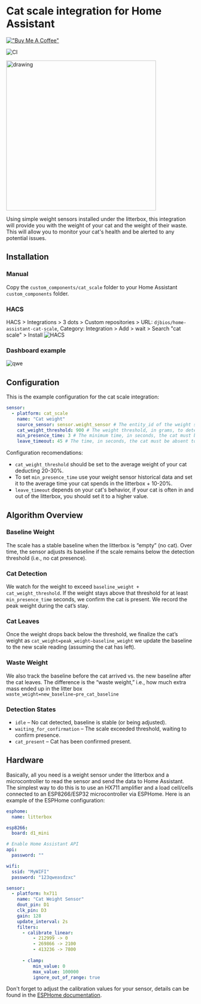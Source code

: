 # Cat scale integration for Home Assistant
[!["Buy Me A Coffee"](https://www.buymeacoffee.com/assets/img/custom_images/orange_img.png)](https://www.buymeacoffee.com/djbios)

![CI](https://github.com/djbios/home-assistant-cat-scale/actions/workflows/tests.yml/badge.svg)

<img src="https://pic.djbios.org/r3qe8x.png" alt="drawing" width="400"/>


Using simple weight sensors installed under the litterbox, this integration will provide you with the weight of your 
cat and the weight of their waste. 
This will allow you to monitor your cat's health and be alerted to any potential issues.

## Installation
### Manual
Copy the `custom_components/cat_scale` folder to your Home Assistant `custom_components` folder.

### HACS
HACS > Integrations > 3 dots > Custom repositories > URL: `djbios/home-assistant-cat-scale`, Category: Integration > Add > wait > Search "cat scale" > Install
![HACS](https://pic.djbios.org/yjf622.gif)

### Dashboard example
![qwe](https://pic.djbios.org/ijo4jd.png)

## Configuration
This is the example configuration for the cat scale integration: 

```yaml
sensor:
  - platform: cat_scale
    name: "Cat weight"
    source_sensor: sensor.weight_sensor # The entity_id of the weight sensor
    cat_weight_threshold: 900 # The weight threshold, in grams, to determine if the cat is present
    min_presence_time: 3 # The minimum time, in seconds, the cat must be present to be considered present
    leave_timeout: 45 # The time, in seconds, the cat must be absent to be considered gone, or we will assume it's a new baseline (litter added or smth)
```
Configuration recomendations:
- `cat_weight_threshold` should be set to the average weight of your cat deducting 20-30%.
- To set `min_presence_time` use your weight sensor historical data and set it to the average time your cat spends in the litterbox + 10-20%.
- `leave_timeout` depends on your cat's behavior, if your cat is often in and out of the litterbox, you should set it to a higher value.

## Algorithm Overview

### Baseline Weight

The scale has a stable baseline when the litterbox is “empty” (no cat).
Over time, the sensor adjusts its baseline if the scale remains below the detection threshold (i.e., no cat presence).

### Cat Detection

We watch for the weight to exceed `baseline_weight + cat_weight_threshold`.
If the weight stays above that threshold for at least `min_presence_time` seconds, we confirm the cat is present.
We record the peak weight during the cat’s stay.

### Cat Leaves

Once the weight drops back below the threshold, we finalize the cat’s weight as `cat_weight=peak_weight−baseline_weight`
we update the baseline to the new scale reading (assuming the cat has left).

### Waste Weight

We also track the baseline before the cat arrived vs. the new baseline after the cat leaves.
The difference is the “waste weight,” i.e., how much extra mass ended up in the litter box `waste_weight=new_baseline−pre_cat_baseline`

### Detection States

- `idle` – No cat detected, baseline is stable (or being adjusted).
- `waiting_for_confirmation` – The scale exceeded threshold, waiting to confirm presence.
- `cat_present` – Cat has been confirmed present.


## Hardware
Basically, all you need is a weight sensor under the litterbox and a microcontroller to read the sensor and send the data to Home Assistant.
The simplest way to do this is to use an HX711 amplifier and a load cell/cells connected to an ESP8266/ESP32 microcontroller via ESPHome.
Here is an example of the ESPHome configuration:

```yaml
esphome:
  name: litterbox

esp8266:
  board: d1_mini

# Enable Home Assistant API
api:
  password: ""

wifi:
  ssid: "MyWIFI"
  password: "123qweasdzxc"

sensor:
  - platform: hx711
    name: "Cat Weight Sensor"
    dout_pin: D1
    clk_pin: D3
    gain: 128
    update_interval: 2s
    filters:
      - calibrate_linear:
          - 212999 -> 0
          - 269866 -> 2100
          - 413236 -> 7800
      
      - clamp:
          min_value: 0
          max_value: 100000
          ignore_out_of_range: true
```
Don't forget to adjust the calibration values for your sensor, details can be found in the [ESPHome documentation](https://esphome.io/components/sensor/hx711.html).


